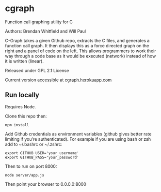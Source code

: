 cgraph
======

Function call graphing utility for C

Authors: Brendan Whitfield and Will Paul

C-Graph takes a given Github repo, extracts the C files, and generates a function call graph. It then displays this as a force directed graph on the right and a panel of code on the left. This allows programmers to work their way through a code base as it would be executed (network) instead of how it is written (linear).

Released under GPL 2.1 License

Current version accessible at [cgraph.herokuapp.com](http://cgraph.herokuapp.com)

## Run locally

Requires Node.

Clone this repo then:

```
npm install
```

Add Github credentials as environment variables (github gives better rate limiting if you're authenticated). For example if you are using bash or zsh add to ~/.bashrc or ~/.zshrc:

```
export GITHUB_USER='your_username'
export GITHUB_PASS='your_password'
```

Then to run on port 8000:

```
node server/app.js
```

Then point your browser to 0.0.0.0:8000

